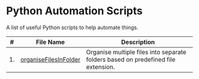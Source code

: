 # Python Automation Scripts
A list of useful Python scripts to help automate things.

#|File Name|Description
---|----------|-----------
1.|[organiseFilesInFolder](https://github.com/Tendulkarx/Automation-Scripts/blob/master/organiseFilesInFolder.py)| Organise multiple files into separate folders based on predefined file extension.